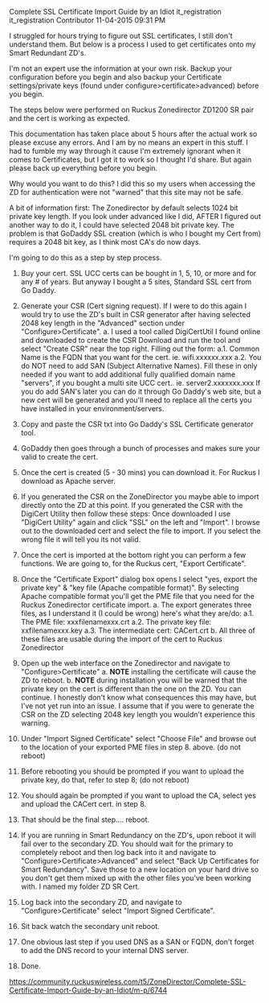 Complete SSL Certificate Import Guide by an Idiot
it_registration
 it_registration
Contributor
‎11-04-2015 09:31 PM

I struggled for hours trying to figure out SSL certificates, I still don't understand them.  But below is a process I used to get certificates onto my Smart Redundant ZD's.

I'm not an expert use the information at your own risk.  Backup your configuration before you begin and also backup your Certificate settings/private keys (found under configure>certificate>advanced) before you begin.

The steps below were performed on Ruckus Zonedirector ZD1200 SR pair and the cert is working as expected.

This documentation has taken place about 5 hours after the actual work so please excuse any errors.  And I am by no means an expert in this stuff.  I had to fumble my way through it cause I'm extremely ignorant when it comes to Certificates, but I got it to work so I thought I'd share.  But again please back up everything before you begin.

Why would you want to do this?  I did this so my users when accessing the ZD for authentication were not "warned" that this site may not be safe.

A bit of information first:
The Zonedirector by default selects 1024 bit private key length.  If you look under advanced like I did, AFTER I figured out another way to do it, I could have selected 2048 bit private key.  The problem is that GoDaddy SSL creation (which is who I bought my Cert from) requires a 2048 bit key, as I think most CA's do now days.

I'm going to do this as a step by step process.

1. Buy your cert.  SSL UCC certs can be bought in 1, 5, 10, or more and for any # of years. But anyway I bought a 5 sites, Standard SSL cert from Go Daddy.

2. Generate your CSR (Cert signing request).  If I were to do this again I would try to use the ZD's built in CSR generator after having selected 2048 key length in the "Advanced" section under "Configure>Certificate".
a.  I used a tool called DigiCertUtil I found online and downloaded to create the CSR
 Download and run the tool and select "Create CSR" near the top right.
Filling out the form:
a.1. Common Name is the FQDN that you want for the cert.  ie.  wifi.xxxxxx.xxx
a.2. You do NOT need to add SAN (Subject Alternative Names).  Fill these in only needed if you want to add additional fully qualified domain name "servers", if you bought a multi site UCC cert..  ie. server2.xxxxxxx.xxx  If you do add SAN's later you can do it through Go Daddy's web site, but a new cert will be generated and you'll need to replace all the certs you have installed in your environment/servers.

3. Copy and paste the CSR txt into Go Daddy's SSL Certificate generator tool.

4.  GoDaddy then goes through a bunch of processes and makes sure your valid to create the cert.

5. Once the cert is created (5 - 30 mins) you can download it.  For Ruckus I download as Apache server.

6. If you generated the CSR on the ZoneDirector you maybe able to import directly onto the ZD at this point.
If you generated the CSR with the DigiCert Utility then follow these steps:
Once downloaded I use "DigiCert Utility" again and click "SSL" on the left and "Import".  I browse out to the downloaded cert and select the file to import.  If 
you select the wrong file it will tell you its not valid.

7.  Once the cert is imported at the bottom right you can perform a few functions.  We are going to, for the Ruckus cert, "Export Certificate".

8.  Once the "Certificate Export" dialog box opens I select "yes, export the private key" & "key file (Apache compatible format)".  By selecting Apache compatible format you'll get the PME file that you need for the Ruckus Zonedirector certificate import.
a. The export generates three files, as I understand it (I could be wrong) here's what they are/do:
a.1. The PME file: xxxfilenamexxx.crt
a.2. The private key file: xxfilenamexxx.key
a.3. The intermediate cert: CACert.crt
b.  All three of these files are usable during the import of the cert to Ruckus Zonedirector

9. Open up the web interface on the Zonedirector and navigate to "Configure>Certificate"
a. **NOTE** installing the certificate will cause the ZD to reboot.
b.  **NOTE** during installation you will be warned that the private key on the cert is different than the one on the ZD.  You can continue.  I honestly   don't know what consequences this may have, but I've not yet run into an issue.  I assume that if you were to generate the CSR on the ZD selecting 2048 key length you wouldn't experience this warning.

10. Under "Import Signed Certificate" select "Choose File" and browse out to the location of your exported PME files in step 8. above. (do not reboot)

11. Before rebooting you should be prompted if you want to upload the private key, do that, refer to step 8; (do not reboot)

12. You should again be prompted if you want to upload the CA, select yes and upload the CACert cert. in step 8.

13.  That should be the final step.... reboot.

14.  If you are running in Smart Redundancy on the ZD's, upon reboot it will fail over to the secondary ZD.  You should wait for the primary to completely reboot and then log back into it and navigate to "Configure>Certificate>Advanced" and select "Back Up Certificates for Smart Redundancy".  Save those to a new location on your hard drive so you don't get them mixed up with the other files you've been working with.  I named my folder ZD SR Cert.

15.  Log back into the secondary ZD, and navigate to "Configure>Certificate" select "Import Signed Certificate".

16.  Sit back watch the secondary unit reboot.

17.  One obvious last step if you used DNS as a SAN or FQDN, don't forget to add the DNS record to your internal DNS server.

18. Done.

https://community.ruckuswireless.com/t5/ZoneDirector/Complete-SSL-Certificate-Import-Guide-by-an-Idiot/m-p/6744
